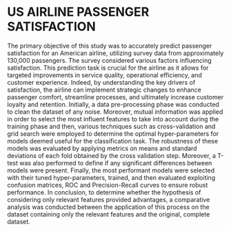 # US AIRLINE PASSENGER SATISFACTION
The primary objective of this study was to accurately predict passenger satisfaction for an American airline, utilizing survey data from approximately 130,000 passengers. 
The survey considered various factors influencing satisfaction. This prediction task is crucial for the airline as it allows for targeted improvements in service quality, operational efficiency, and customer experience. 
Indeed, by understanding the key drivers of satisfaction, the airline can implement strategic changes to enhance passenger comfort, streamline processes, and ultimately increase customer loyalty and retention.
Initially, a data pre-processing phase was conducted to clean the dataset of any noise. Moreover, mutual information was applied in order to select the most influent features to take into account
during the training phase and then, various techniques such as cross-validation and grid search were employed to determine the optimal hyper-parameters for models deemed useful for the classification task. 
The robustness of these models was evaluated by applying metrics on means and standard deviations of each fold obtained by the cross validation step. 
Moreover, a T-test was also performed to define if any significant differences between models were present. 
Finally, the most performant models were selected with their tuned hyper-parameters, trained, and then evaluated exploiting confusion matrices, ROC and Precision-Recall curves to ensure robust performance.
In conclusion, to determine whether the hypothesis of considering only relevant features provided advantages, a comparative analysis was conducted between the application of this process on the
dataset containing only the relevant features and the original, complete dataset.
